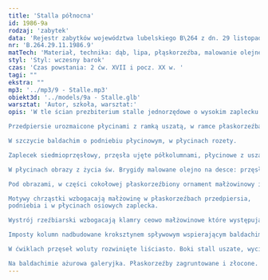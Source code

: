 ```yaml
---
title: 'Stalla północna'
id: 1986-9a
rodzaj: 'zabytek'
data: 'Rejestr zabytków województwa lubelskiego B\264 z dn. 29 listopada 1986 r. '
nr: 'B.264.29.11.1986.9'
matTech: 'Materiał, technika: dąb, lipa, płąskorzeźba, malowanie olejne'
styl: 'Styl: wczesny barok'
czas: 'Czas powstania: 2 ćw. XVII i pocz. XX w. '
tagi: ""
ekstra: ""
mp3: '../mp3/9 - Stalle.mp3'
obiekt3d: '../models/9a - Stalle.glb'
warsztat: 'Autor, szkoła, warsztat:'
opis: 'W tle ścian prezbiterium stalle jednorzędowe o wysokim zaplecku dzielonym architektonicznie, płaskorzeźbione i malowane w sceny z życia św. Brygidy.

Przedpiersie uroz­maicone płycinami z ramką uszatą, w ramce płaskorzeźba.

W szczycie baldachim o podniebiu płycinowym, w płycinach rozety. 

Zaplecek siedmioprzęsłowy, przęsła ujęte półkolumnami, płycinowe z uszatą ramką. 

W płycinach obrazy z życia św. Brygidy malowane olejno na desce: przęsło osiowe, czwarte szersze od pozostałych. 

Pod obrazami, w części cokołowej płaskorzeźbiony ornament małżowinowy i chrząstkowo małżowinowy.

Motywy chrząstki wzbogacają małżowinę w płaskorzeźbach przedpiersia, 
podniebia i w płycinach osiowych zaplecka. 

Wystrój rzeźbiarski wzbogacają klamry ceowo małżowinowe które występują na osiach ramek uszatych przedpiersia i zaplecka. 

Imposty kolumn nadbudowane kroksztynem spływowym wspierającym baldachim. 

W ćwiklach przęseł woluty rozwinięte liściasto. Boki stall uszate, wycinane ażurowo. 

Na baldachimie ażurowa galeryjka. Płaskorzeźby zagruntowane i złocone. Złocone trzony kolumn.'
---
```




